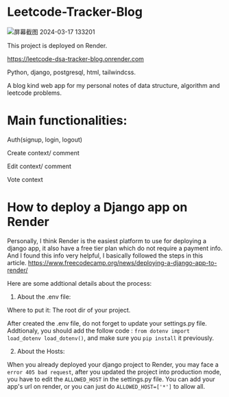 # Leetcode-Tracker-Blog
![屏幕截图 2024-03-17 133201](https://github.com/BiChong-Jin/Leetcode-Tracker-Blog/assets/130134152/f52e3148-b817-42dc-a1ab-6c29830b0aa4)

This project is deployed on Render.

https://leetcode-dsa-tracker-blog.onrender.com

Python, django, postgresql, html, tailwindcss.

A blog kind web app for my personal notes of data structure, algorithm and leetcode problems.

# Main functionalities:

Auth(signup, login, logout)

Create context/ comment

Edit context/ comment

Vote context

# How to deploy a Django app on Render

Personally, I think Render is the easiest platform to use for deploying a django app, it also have a free tier plan which do not require a payment info. And I found this info very helpful, I basically followed the steps in this article. https://www.freecodecamp.org/news/deploying-a-django-app-to-render/

Here are some addtional details about the process:

1. About the .env file:

Where to put it: The root dir of your project.

After created the .env file, do not forget to update your settings.py file. Addtionaly, you should add the follow code : `from dotenv import load_dotenv load_dotenv()`, and make sure you `pip install` it previously.

2. About the Hosts:

When you already deployed your django project to Render, you may face a `error 405 bad request`, after you updated the project into production mode, you have to edit the `ALLOWED_HOST` in the settings.py file. You can add your app's url on render, or you can just do `ALLOWED_HOST=['*']` to allow all.
